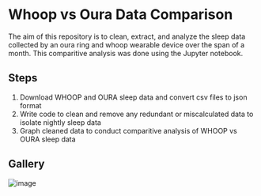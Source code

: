 # Whoop vs Oura Data Comparison

The aim of this repository is to clean, extract, and analyze the sleep data collected by an oura ring and whoop wearable device over the span of a month. This comparitive analysis was done using the Jupyter notebook.

## Steps

1. Download WHOOP and OURA sleep data and convert csv files to json format
2. Write code to clean and remove any redundant or miscalculated data to isolate nightly sleep data
3. Graph cleaned data to conduct comparitive analysis of WHOOP vs OURA sleep data

## Gallery
![image](https://github.com/sanjeevkamath/WHOOPvsOURA/assets/128325813/a0ffb96a-ac16-4e30-882d-5235354b0319)
